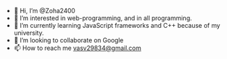 - 👋 Hi, I’m @Zoha2400
- 👀 I’m interested in web-programming, and in all programming. 
- 🌱 I’m currently learning JavaScript frameworks and C++ because of my university. 
- 💞️ I’m looking to collaborate on Google
- 📫 How to reach me vasv29834@gmail.com

<!---
Zoha2400/Zoha2400 is a ✨ special ✨ repository because its `README.md` (this file) appears on your GitHub profile.
You can click the Preview link to take a look at your changes.
--->
